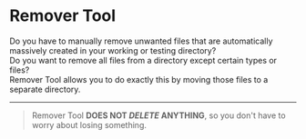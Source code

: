 # Remover Tool

Do you have to manually remove unwanted files that are automatically massively created in your working or testing directory?  
Do you want to remove all files from a directory except certain types or files?  
Remover Tool allows you to do exactly this by moving those files to a separate directory. 

---

> Remover Tool **DOES NOT ***DELETE*** ANYTHING**, so you don't have to worry about losing something.
